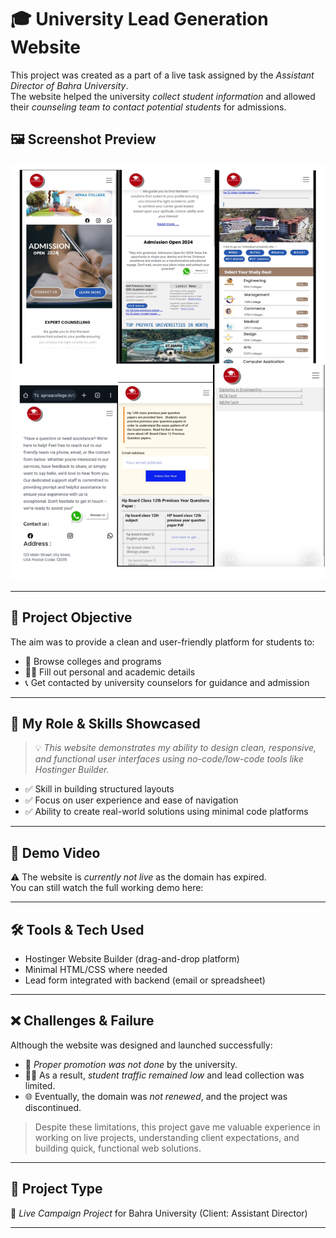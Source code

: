 # 🎓 University Lead Generation Website

This project was created as a part of a live task assigned by the *Assistant Director of Bahra University*.  
The website helped the university *collect student information* and allowed their *counseling team to contact potential students* for admissions.
## 🖼️ Screenshot Preview

![Website Screenshot](webshot.png)

---

## 🎯 Project Objective

The aim was to provide a clean and user-friendly platform for students to:

- 🏫 Browse colleges and programs
- 🧑‍🎓 Fill out personal and academic details
- 📞 Get contacted by university counselors for guidance and admission

---

## 🧠 My Role & Skills Showcased

> 💡 *This website demonstrates my ability to design clean, responsive, and functional user interfaces using no-code/low-code tools like Hostinger Builder.*

- ✅ Skill in building structured layouts
- ✅ Focus on user experience and ease of navigation
- ✅ Ability to create real-world solutions using minimal code platforms

---

## 🎥 Demo Video

⚠️ The website is *currently not live* as the domain has expired.  
You can still watch the full working demo here:

---

## 🛠️ Tools & Tech Used

- Hostinger Website Builder (drag-and-drop platform)
- Minimal HTML/CSS where needed
- Lead form integrated with backend (email or spreadsheet)

---

## ❌ Challenges & Failure

Although the website was designed and launched successfully:

- 🔕 *Proper promotion was not done* by the university.
- 🧑‍🎓 As a result, *student traffic remained low* and lead collection was limited.
- 🌐 Eventually, the domain was *not renewed*, and the project was discontinued.

> Despite these limitations, this project gave me valuable experience in working on live projects, understanding client expectations, and building quick, functional web solutions.

---

## 📌 Project Type

🎯 *Live Campaign Project* for Bahra University (Client: Assistant Director)

---
